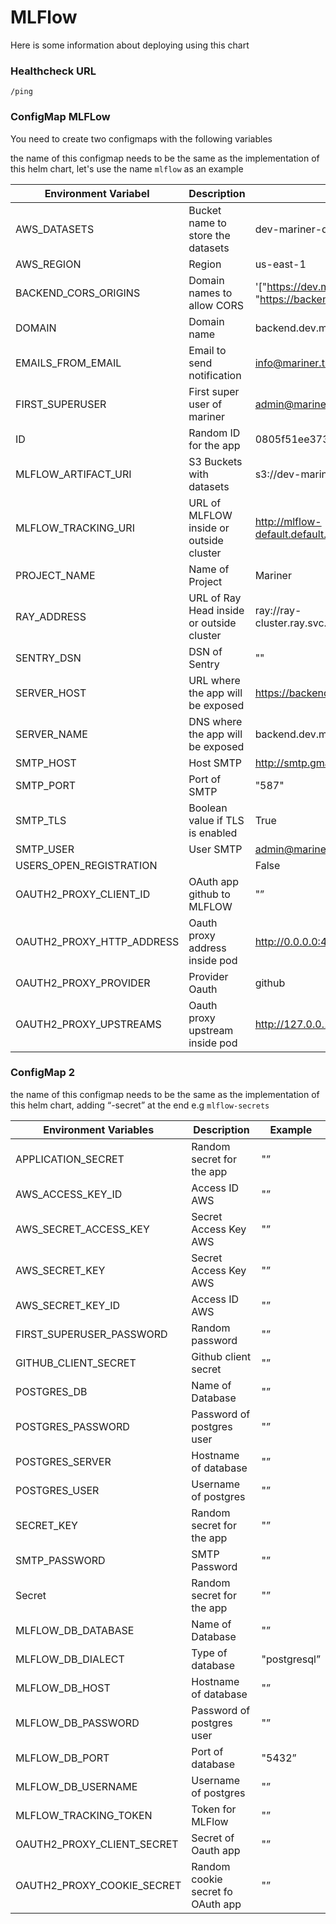 # MLFlow

Here is some information about deploying using this chart

### Healthcheck URL

`/ping`

### ConfigMap  MLFLow

You need to create two configmaps with the following variables

the name of this configmap needs to be the same as the implementation of this helm chart, let's use the name `mlflow` as an example

| Environment Variabel | Description | Value |
| --- | --- | --- |
| AWS_DATASETS | Bucket name to store the datasets | dev-mariner-datasets |
| AWS_REGION | Region | us-east-1 |
| BACKEND_CORS_ORIGINS | Domain names to allow CORS | '["https://dev.mariner.trident.bio/", "https://backend.dev.mariner.trident.bio/"]' |
| DOMAIN | Domain name | backend.dev.mariner.trident.bio |
| EMAILS_FROM_EMAIL | Email to send notification | info@mariner.trident.bio |
| FIRST_SUPERUSER | First super user of mariner | admin@mariner.trident.bio |
| ID | Random ID for the app | 0805f51ee373c7f1343a |
| MLFLOW_ARTIFACT_URI | S3 Buckets with datasets | s3://dev-mariner-datasets |
| MLFLOW_TRACKING_URI | URL of MLFLOW inside or outside cluster | http://mlflow-default.default.svc.cluster.local:5000/ |
| PROJECT_NAME | Name of Project | Mariner |
| RAY_ADDRESS | URL of Ray Head inside or outside cluster | ray://ray-cluster.ray.svc.cluster.local:10001 |
| SENTRY_DSN | DSN of Sentry | "" |
| SERVER_HOST | URL where the app will be exposed | https://backend.dev.mariner.trident.bio/ |
| SERVER_NAME | DNS where the app will be exposed | backend.dev.mariner.trident.bio |
| SMTP_HOST | Host SMTP | http://smtp.gmail.com/ |
| SMTP_PORT | Port of SMTP | "587" |
| SMTP_TLS | Boolean value if TLS is enabled | True |
| SMTP_USER | User SMTP | admin@mariner.trident.bio |
| USERS_OPEN_REGISTRATION |  | False |
| OAUTH2_PROXY_CLIENT_ID | OAuth app github to MLFLOW | "” |
| OAUTH2_PROXY_HTTP_ADDRESS | Oauth proxy address inside pod | http://0.0.0.0:4180/ |
| OAUTH2_PROXY_PROVIDER | Provider Oauth | github |
| OAUTH2_PROXY_UPSTREAMS | Oauth proxy upstream inside pod | http://127.0.0.1:5000/ |

### ConfigMap  2

the name of this configmap needs to be the same as the implementation of this helm chart, adding “-secret” at the end e.g `mlflow-secrets`

| Environment Variables | Description | Example |
| --- | --- | --- |
| APPLICATION_SECRET | Random secret for the app | "” |
| AWS_ACCESS_KEY_ID | Access ID AWS | "” |
| AWS_SECRET_ACCESS_KEY | Secret Access Key AWS | "” |
| AWS_SECRET_KEY | Secret Access Key AWS | "” |
| AWS_SECRET_KEY_ID | Access ID AWS | "” |
| FIRST_SUPERUSER_PASSWORD | Random password | "” |
| GITHUB_CLIENT_SECRET | Github client secret | "” |
| POSTGRES_DB | Name of Database | "” |
| POSTGRES_PASSWORD | Password of postgres user | "” |
| POSTGRES_SERVER | Hostname of database | "” |
| POSTGRES_USER | Username of postgres | "” |
| SECRET_KEY | Random secret for the app | "” |
| SMTP_PASSWORD | SMTP Password | "” |
| Secret | Random secret for the app | "” |
| MLFLOW_DB_DATABASE | Name of Database | "” |
| MLFLOW_DB_DIALECT | Type of database | "postgresql” |
| MLFLOW_DB_HOST | Hostname of database | "” |
| MLFLOW_DB_PASSWORD | Password of postgres user | "” |
| MLFLOW_DB_PORT | Port of database | "5432” |
| MLFLOW_DB_USERNAME | Username of postgres | "” |
| MLFLOW_TRACKING_TOKEN | Token for MLFlow | "” |
| OAUTH2_PROXY_CLIENT_SECRET | Secret of Oauth app  | "” |
| OAUTH2_PROXY_COOKIE_SECRET | Random cookie secret fo OAuth app | "” |